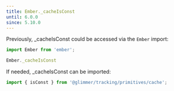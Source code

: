 ```yaml
---
title: Ember._cacheIsConst
until: 6.0.0
since: 5.10.0
---
```



Previously, _cacheIsConst could be accessed via the `Ember` import:
```js
import Ember from 'ember';

Ember._cacheIsConst
```

 If needed, _cacheIsConst can be imported:
```js
import { isConst } from '@glimmer/tracking/primitives/cache';
```
